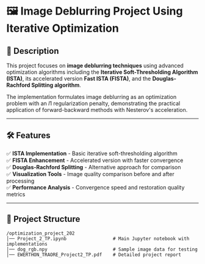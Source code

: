 # 🖼️ Image Deblurring Project Using Iterative Optimization

## 📌 Description
This project focuses on **image deblurring techniques** using advanced optimization algorithms including the **Iterative Soft-Thresholding Algorithm (ISTA)**, its accelerated version **Fast ISTA (FISTA)**, and the **Douglas-Rachford Splitting algorithm**.

The implementation formulates image deblurring as an optimization problem with an $l1$ regularization penalty, demonstrating the practical application of forward-backward methods with Nesterov's acceleration.

---

## 🛠️ Features
✅ **ISTA Implementation** - Basic iterative soft-thresholding algorithm  
✅ **FISTA Enhancement** - Accelerated version with faster convergence  
✅ **Douglas-Rachford Splitting** - Alternative approach for comparison  
✅ **Visualization Tools** - Image quality comparison before and after processing  
✅ **Performance Analysis** - Convergence speed and restoration quality metrics  

---

## 📂 Project Structure

```
/optimization_project_202
│── Project_2_TP.ipynb                 # Main Jupyter notebook with implementations
│── dog_rgb.npy                        # Sample image data for testing
│── EWERTHON_TRAORE_Project2_TP.pdf    # Detailed project report
```
